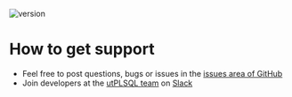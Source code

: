 ![version](https://img.shields.io/badge/version-v3.1.8.3169--develop-blue.svg)

# How to get support

- Feel free to post questions, bugs or issues in the [issues area of GitHub](https://github.com/utPLSQL/utPLSQL/issues)
- Join developers at the [utPLSQL team](http://utplsql-slack-invite.herokuapp.com) on [Slack](https://slack.com/)
